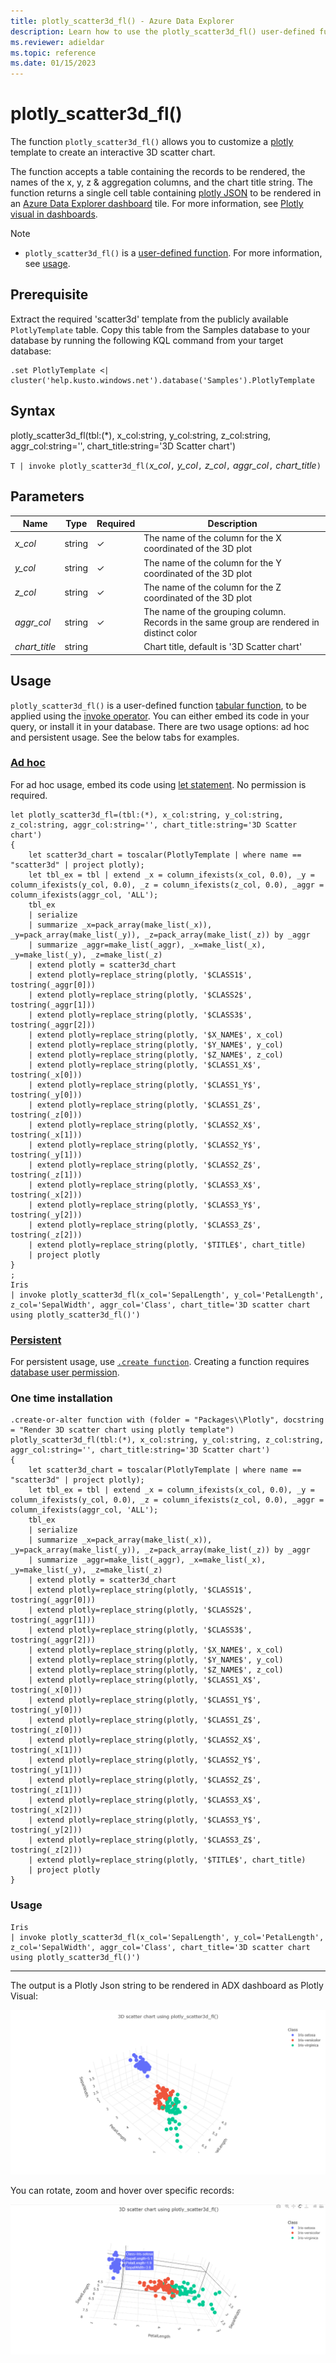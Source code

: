 ```yaml
---
title: plotly_scatter3d_fl() - Azure Data Explorer
description: Learn how to use the plotly_scatter3d_fl() user-defined function in Azure Data Explorer.
ms.reviewer: adieldar
ms.topic: reference
ms.date: 01/15/2023
---
```

# plotly_scatter3d_fl()

The function `plotly_scatter3d_fl()` allows you to customize a [plotly](https://plotly.com/python/) template to create an interactive 3D scatter chart.  

The function accepts a table containing the records to be rendered, the names of the x, y, z & aggregation columns, and the chart title string. The function returns a single cell table containing [plotly JSON](https://plotly.com/chart-studio-help/json-chart-schema/) to be rendered in an [Azure Data Explorer dashboard](../../azure-data-explorer-dashboards.md) tile. For more information, see [Plotly visual in dashboards](../../dashboard-customize-visuals.md#plotly-preview).

> [!NOTE]
>
> * `plotly_scatter3d_fl()` is a [user-defined function](../query/functions/user-defined-functions.md). For more information, see [usage](#usage).

## Prerequisite

Extract the required 'scatter3d' template from the publicly available `PlotlyTemplate` table. Copy this table from the Samples database to your database by running the following KQL command from your target database: 

```kusto
.set PlotlyTemplate <| cluster('help.kusto.windows.net').database('Samples').PlotlyTemplate
```

## Syntax

plotly_scatter3d_fl(tbl:(*), x_col:string, y_col:string, z_col:string, aggr_col:string='', chart_title:string='3D Scatter chart')


`T | invoke plotly_scatter3d_fl(`*x_col*`,` *y_col*`,` *z_col*`,` *aggr_col*`,` *chart_title*`)`
  
## Parameters

| Name | Type | Required | Description |
|--|--|--|--|
| *x_col* | string | &check; | The name of the column for the X coordinated of the 3D plot|
| *y_col* | string | &check; | The name of the column for the Y coordinated of the 3D plot|
| *z_col* | string | &check; | The name of the column for the Z coordinated of the 3D plot|
| *aggr_col* | string | &check; | The name of the grouping column. Records in the same group are rendered in distinct color|
| *chart_title* | string | | Chart title, default is '3D Scatter chart'|

## Usage

`plotly_scatter3d_fl()` is a user-defined function [tabular function](../query/functions/user-defined-functions.md#tabular-function), to be applied using the [invoke operator](../query/invokeoperator.md). You can either embed its code in your query, or install it in your database. There are two usage options: ad hoc and persistent usage. See the below tabs for examples.

### [Ad hoc](#tab/adhoc)

For ad hoc usage, embed its code using [let statement](../query/letstatement.md). No permission is required.

```kusto
let plotly_scatter3d_fl=(tbl:(*), x_col:string, y_col:string, z_col:string, aggr_col:string='', chart_title:string='3D Scatter chart')
{
    let scatter3d_chart = toscalar(PlotlyTemplate | where name == "scatter3d" | project plotly);
    let tbl_ex = tbl | extend _x = column_ifexists(x_col, 0.0), _y = column_ifexists(y_col, 0.0), _z = column_ifexists(z_col, 0.0), _aggr = column_ifexists(aggr_col, 'ALL');
    tbl_ex
    | serialize 
    | summarize _x=pack_array(make_list(_x)), _y=pack_array(make_list(_y)), _z=pack_array(make_list(_z)) by _aggr
    | summarize _aggr=make_list(_aggr), _x=make_list(_x), _y=make_list(_y), _z=make_list(_z)
    | extend plotly = scatter3d_chart
    | extend plotly=replace_string(plotly, '$CLASS1$', tostring(_aggr[0]))
    | extend plotly=replace_string(plotly, '$CLASS2$', tostring(_aggr[1]))
    | extend plotly=replace_string(plotly, '$CLASS3$', tostring(_aggr[2]))
    | extend plotly=replace_string(plotly, '$X_NAME$', x_col)
    | extend plotly=replace_string(plotly, '$Y_NAME$', y_col)
    | extend plotly=replace_string(plotly, '$Z_NAME$', z_col)
    | extend plotly=replace_string(plotly, '$CLASS1_X$', tostring(_x[0]))
    | extend plotly=replace_string(plotly, '$CLASS1_Y$', tostring(_y[0]))
    | extend plotly=replace_string(plotly, '$CLASS1_Z$', tostring(_z[0]))
    | extend plotly=replace_string(plotly, '$CLASS2_X$', tostring(_x[1]))
    | extend plotly=replace_string(plotly, '$CLASS2_Y$', tostring(_y[1]))
    | extend plotly=replace_string(plotly, '$CLASS2_Z$', tostring(_z[1]))
    | extend plotly=replace_string(plotly, '$CLASS3_X$', tostring(_x[2]))
    | extend plotly=replace_string(plotly, '$CLASS3_Y$', tostring(_y[2]))
    | extend plotly=replace_string(plotly, '$CLASS3_Z$', tostring(_z[2]))
    | extend plotly=replace_string(plotly, '$TITLE$', chart_title)
    | project plotly
}
;
Iris
| invoke plotly_scatter3d_fl(x_col='SepalLength', y_col='PetalLength', z_col='SepalWidth', aggr_col='Class', chart_title='3D scatter chart using plotly_scatter3d_fl()')
```

### [Persistent](#tab/persistent)

For persistent usage, use [`.create function`](../management/create-function.md).  Creating a function requires [database user permission](../management/access-control/role-based-authorization.md).

### One time installation

```kusto
.create-or-alter function with (folder = "Packages\\Plotly", docstring = "Render 3D scatter chart using plotly template")
plotly_scatter3d_fl(tbl:(*), x_col:string, y_col:string, z_col:string, aggr_col:string='', chart_title:string='3D Scatter chart')
{
    let scatter3d_chart = toscalar(PlotlyTemplate | where name == "scatter3d" | project plotly);
    let tbl_ex = tbl | extend _x = column_ifexists(x_col, 0.0), _y = column_ifexists(y_col, 0.0), _z = column_ifexists(z_col, 0.0), _aggr = column_ifexists(aggr_col, 'ALL');
    tbl_ex
    | serialize 
    | summarize _x=pack_array(make_list(_x)), _y=pack_array(make_list(_y)), _z=pack_array(make_list(_z)) by _aggr
    | summarize _aggr=make_list(_aggr), _x=make_list(_x), _y=make_list(_y), _z=make_list(_z)
    | extend plotly = scatter3d_chart
    | extend plotly=replace_string(plotly, '$CLASS1$', tostring(_aggr[0]))
    | extend plotly=replace_string(plotly, '$CLASS2$', tostring(_aggr[1]))
    | extend plotly=replace_string(plotly, '$CLASS3$', tostring(_aggr[2]))
    | extend plotly=replace_string(plotly, '$X_NAME$', x_col)
    | extend plotly=replace_string(plotly, '$Y_NAME$', y_col)
    | extend plotly=replace_string(plotly, '$Z_NAME$', z_col)
    | extend plotly=replace_string(plotly, '$CLASS1_X$', tostring(_x[0]))
    | extend plotly=replace_string(plotly, '$CLASS1_Y$', tostring(_y[0]))
    | extend plotly=replace_string(plotly, '$CLASS1_Z$', tostring(_z[0]))
    | extend plotly=replace_string(plotly, '$CLASS2_X$', tostring(_x[1]))
    | extend plotly=replace_string(plotly, '$CLASS2_Y$', tostring(_y[1]))
    | extend plotly=replace_string(plotly, '$CLASS2_Z$', tostring(_z[1]))
    | extend plotly=replace_string(plotly, '$CLASS3_X$', tostring(_x[2]))
    | extend plotly=replace_string(plotly, '$CLASS3_Y$', tostring(_y[2]))
    | extend plotly=replace_string(plotly, '$CLASS3_Z$', tostring(_z[2]))
    | extend plotly=replace_string(plotly, '$TITLE$', chart_title)
    | project plotly
}
```

### Usage

```kusto
Iris
| invoke plotly_scatter3d_fl(x_col='SepalLength', y_col='PetalLength', z_col='SepalWidth', aggr_col='Class', chart_title='3D scatter chart using plotly_scatter3d_fl()')
```

---

The output is a Plotly Json string to be rendered in ADX dashboard as Plotly Visual:

![3D scatter chart of a sample data set.](images\plotly-scatter3d-fl\plotly-scatter3d-chart.png)

You can rotate, zoom and hover over specific records:

![Rotated 3D scatter chart of a sample data set.](images\plotly-scatter3d-fl\plotly-scatter3d-chart-rotated.png)
